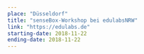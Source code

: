 ```yaml
---
place: "Düsseldorf"
title: "senseBox-Workshop bei edulabsNRW"
link: "https://edulabs.de"
starting-date: 2018-11-22
ending-date: 2018-11-22
---
```

